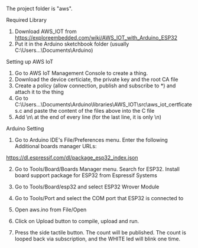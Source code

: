 The project folder is "aws".

Required Library
1. Download AWS_IOT from https://exploreembedded.com/wiki/AWS_IOT_with_Arduino_ESP32
2. Put it in the Arduino sketchbook folder (usually C:\Users\...\Documents\Arduino)

Setting up AWS IoT
1. Go to AWS IoT Management Console to create a thing.
2. Download the device certiciate, the private key and the root CA file
3. Create a policy (allow connection, publish and subscribe to *) and attach it to the thing
4. Go to C:\Users\...\Documents\Arduino\libraries\AWS_IOT\src\aws_iot_certficates.c and paste the content of the files above into the C file
4. Add \n\ at the end of every line (for the last line, it is only \n) 

Arduino Setting
 
1. Go to Arduino IDE's File/Preferences menu. Enter the following Additional boards manager URLs: 

https://dl.espressif.com/dl/package_esp32_index.json

2. Go to Tools/Board/Boards Manager menu. Search for ESP32. Install board support package for ESP32 from Espressif Systems

3. Go to Tools/Board/esp32 and select ESP32 Wrover Module

4. Go to Tools/Port and select the COM port that ESP32 is connected to

5. Open aws.ino from File/Open

6. Click on Upload button to compile, upload and run.

7. Press the side tactile button. The count will be published. The count is looped back via subscription, and the WHITE led will blink one time.